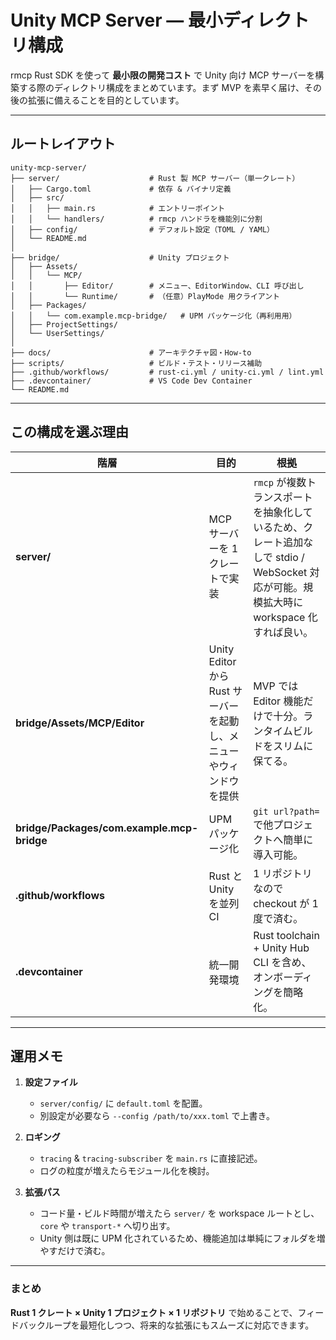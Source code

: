 # Unity MCP Server ― 最小ディレクトリ構成

rmcp Rust SDK を使って **最小限の開発コスト** で Unity 向け MCP サーバーを構築する際のディレクトリ構成をまとめています。まず MVP を素早く届け、その後の拡張に備えることを目的としています。

---

## ルートレイアウト

```text
unity-mcp-server/
├── server/                    # Rust 製 MCP サーバー（単一クレート）
│   ├── Cargo.toml             # 依存 & バイナリ定義
│   ├── src/
│   │   ├── main.rs            # エントリーポイント
│   │   └── handlers/          # rmcp ハンドラを機能別に分割
│   ├── config/                # デフォルト設定（TOML / YAML）
│   └── README.md
│
├── bridge/                    # Unity プロジェクト
│   ├── Assets/
│   │   └── MCP/
│   │       ├── Editor/        # メニュー、EditorWindow、CLI 呼び出し
│   │       └── Runtime/       # （任意）PlayMode 用クライアント
│   ├── Packages/
│   │   └── com.example.mcp-bridge/   # UPM パッケージ化（再利用用）
│   ├── ProjectSettings/
│   └── UserSettings/
│
├── docs/                      # アーキテクチャ図・How‑to
├── scripts/                   # ビルド・テスト・リリース補助
├── .github/workflows/         # rust-ci.yml / unity-ci.yml / lint.yml
├── .devcontainer/             # VS Code Dev Container
└── README.md
```

---

## この構成を選ぶ理由

| 階層                                         | 目的                                          | 根拠                                                                                     |
| ------------------------------------------ | ------------------------------------------- | -------------------------------------------------------------------------------------- |
| **server/**                                | MCP サーバーを 1 クレートで実装                         | `rmcp` が複数トランスポートを抽象化しているため、クレート追加なしで stdio / WebSocket 対応が可能。規模拡大時に workspace 化すれば良い。 |
| **bridge/Assets/MCP/Editor**               | Unity Editor から Rust サーバーを起動し、メニューやウィンドウを提供 | MVP では Editor 機能だけで十分。ランタイムビルドをスリムに保てる。                                                |
| **bridge/Packages/com.example.mcp-bridge** | UPM パッケージ化                                  | `git url?path=` で他プロジェクトへ簡単に導入可能。                                                      |
| **.github/workflows**                      | Rust と Unity を並列 CI                         | 1 リポジトリなので checkout が 1 度で済む。                                                          |
| **.devcontainer**                          | 統一開発環境                                      | Rust toolchain + Unity Hub CLI を含め、オンボーディングを簡略化。                                       |

---

## 運用メモ

1. **設定ファイル**

   * `server/config/` に `default.toml` を配置。
   * 別設定が必要なら `--config /path/to/xxx.toml` で上書き。

2. **ロギング**

   * `tracing` & `tracing-subscriber` を `main.rs` に直接記述。
   * ログの粒度が増えたらモジュール化を検討。

3. **拡張パス**

   * コード量・ビルド時間が増えたら `server/` を workspace ルートとし、`core` や `transport-*` へ切り出す。
   * Unity 側は既に UPM 化されているため、機能追加は単純にフォルダを増やすだけで済む。

---

### まとめ

**Rust 1 クレート × Unity 1 プロジェクト × 1 リポジトリ** で始めることで、フィードバックループを最短化しつつ、将来的な拡張にもスムーズに対応できます。
